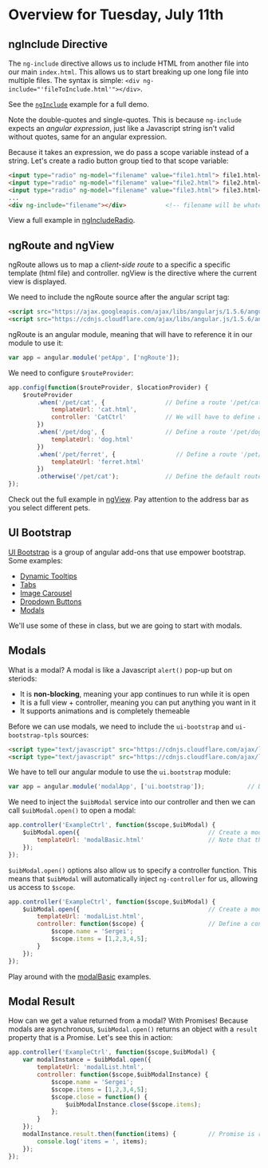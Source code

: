 Overview for Tuesday, July 11th
===============================

ngInclude Directive
---------------------

The `ng-include` directive allows us to include HTML from another file into our main `index.html`.  This allows us to start breaking up one long file into multiple files.  The syntax is simple:  `<div ng-include="'fileToInclude.html'"></div>`.

See the [`ngInclude`](https://github.com/sergei202/okcoders-class/tree/master/week6/examples/ngInclude) example for a full demo.

Note the double-quotes and single-quotes.  This is because `ng-include` expects an *angular expression*, just like a Javascript string isn't valid without quotes, same for an angular expression.

Because it takes an expression, we do pass a scope variable instead of a string.  Let's create a radio button group tied to that scope variable:

```html
<input type="radio" ng-model="filename" value="file1.html"> file1.html<br>
<input type="radio" ng-model="filename" value="file2.html"> file2.html<br>
<input type="radio" ng-model="filename" value="file3.html"> file3.html<br>
...
<div ng-include="filename"></div>			<!-- filename will be whatever option is selected above -->
```

View a full example in [ngIncludeRadio](https://github.com/sergei202/okcoders-class/tree/master/week6/examples/ngIncludeRadio).



ngRoute and ngView
------------------
ngRoute allows us to map a *client-side route* to a specific a specific template (html file) and controller. ngView is the directive where the current view is displayed.

We need to include the ngRoute source after the angular script tag:

```html
<script src="https://ajax.googleapis.com/ajax/libs/angularjs/1.5.6/angular.min.js"></script>			<!-- Include Angular -->
<script src="https://cdnjs.cloudflare.com/ajax/libs/angular.js/1.5.6/angular-route.min.js"></script>    <!-- Include ngRoute -->
```

ngRoute is an angular module, meaning that will have to reference it in our module to use it:
```js
var app = angular.module('petApp', ['ngRoute']);
```

We need to configure `$routeProvider`:
```js
app.config(function($routeProvider, $locationProvider) {
	$routeProvider
		.when('/pet/cat', {                 // Define a route '/pet/cat' that will use cat.html and CatCtrl
			templateUrl: 'cat.html',
			controller: 'CatCtrl'			// We will have to define a controller called CatCtrl for this to work
		})
		.when('/pet/dog', {                 // Define a route '/pet/dog' that will use dog.html and no controller
			templateUrl: 'dog.html'
		})
		.when('/pet/ferret', {                 // Define a route '/pet/ferret' that will use ferret.html and no controller
			templateUrl: 'ferret.html'
		})
		.otherwise('/pet/cat');             // Define the default route as /pet/cat
});
```

Check out the full example in [ngView](https://github.com/sergei202/okcoders-class/tree/master/week6/examples/ngView).  Pay attention to the address bar as you select different pets.


UI Bootstrap
------------

[UI Bootstrap](https://angular-ui.github.io/bootstrap) is a group of angular add-ons that use empower bootstrap.  Some examples:
- [Dynamic Tooltips](https://angular-ui.github.io/bootstrap/#/tooltip)
- [Tabs](https://angular-ui.github.io/bootstrap/#/tabs)
- [Image Carousel](https://angular-ui.github.io/bootstrap/#/carousel)
- [Dropdown Buttons](https://angular-ui.github.io/bootstrap/#/dropdown)
- [Modals](https://angular-ui.github.io/bootstrap/#/modal)

We'll use some of these in class, but we are going to start with modals.

Modals
------

What is a modal?  A modal is like a Javascript `alert()` pop-up but on steriods:
- It is **non-blocking**, meaning your app continues to run while it is open
- It is a full view + controller, meaning you can put anything you want in it
- It supports animations and is completely themeable

Before we can use modals, we need to include the `ui-bootstrap` and `ui-bootstrap-tpls` sources:
```html
<script type="text/javascript" src="https://cdnjs.cloudflare.com/ajax/libs/angular-ui-bootstrap/1.3.3/ui-bootstrap.min.js"></script>
<script type="text/javascript" src="https://cdnjs.cloudflare.com/ajax/libs/angular-ui-bootstrap/1.3.3/ui-bootstrap-tpls.min.js"></script>
```
We have to tell our angular module to use the `ui.bootstrap` module:
```js
var app = angular.module('modalApp', ['ui.bootstrap']);            // Define our modalApp module with ui.bootstrap as a dependency
```

We need to inject the `$uibModal` service into our controller and then we can call `$uibModal.open()` to open a modal:
```js
app.controller('ExampleCtrl', function($scope,$uibModal) {
	$uibModal.open({									// Create a modal using a template file
		templateUrl: 'modalBasic.html'					// Note that the property is 'templateUrl' and the value is a filename
	});
});
```

`$uibModal.open()` options also allow us to specify a controller function.  This means that `$uibModal` will automatically inject `ng-controller` for us, allowing us access to `$scope`.

```js
app.controller('ExampleCtrl', function($scope,$uibModal) {
	$uibModal.open({									// Create a modal using a template file
		templateUrl: 'modalList.html',
		controller: function($scope) {					// Define a controller function and inject $scope
			$scope.name = 'Sergei';
			$scope.items = [1,2,3,4,5];
		}
	});
});
```

Play around with the [modalBasic](https://github.com/sergei202/okcoders-class/tree/master/week6/examples/modalBasic) examples.


Modal Result
------------
How can we get a value returned from a modal?  With Promises! Because modals are asynchronous, `$uibModal.open()` returns an object with a `result` property that is a Promise.
Let's see this in action:

```js
app.controller('ExampleCtrl', function($scope,$uibModal) {
	var modalInstance = $uibModal.open({									// Create a modal using a template file
		templateUrl: 'modalList.html',
		controller: function($scope,$uibModalInstance) {					// Define a controller function and inject $scope and uibModalInstance
			$scope.name = 'Sergei';
			$scope.items = [1,2,3,4,5];
			$scope.close = function() {
				$uibModalInstance.close($scope.items);						// result Promise will resolve to $scope.items
			};
		}
	});
	modalInstance.result.then(function(items) {			// Promise is resolved to whatever is passed to $uibModalInstance.close()
		console.log('items = ', items);
	});
});
```
